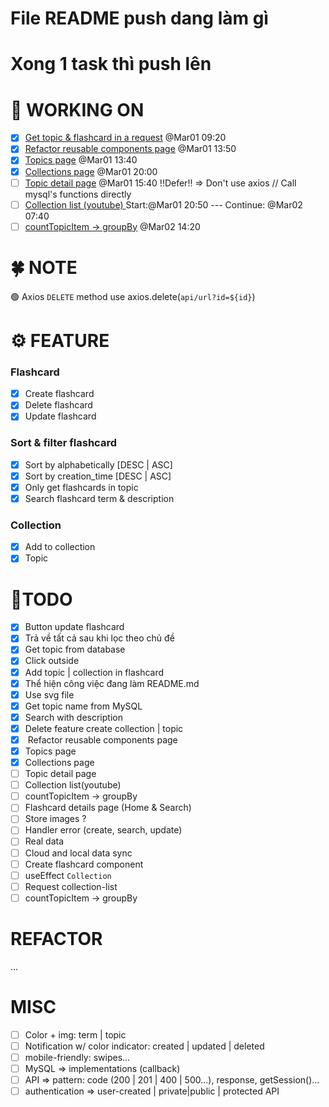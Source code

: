 # File README push dang làm gì
# Xong 1 task thì push lên 

# 🚀 WORKING ON
* [x] [Get topic & flashcard in a request](#task2) @Mar01 09:20
* [x] [Refactor reusable components page](#task6) @Mar01 13:50
* [x] [Topics page](#task5) @Mar01 13:40
* [x] [Collections page](#task8) @Mar01 20:00
* [ ] [Topic detail page](#task7) @Mar01 15:40 !!Defer!! => Don't use axios // Call mysql's functions directly
* [ ] [Collection list (youtube) ](#task9) Start:@Mar01 20:50 --- Continue: @Mar02 07:40
* [ ] [countTopicItem -> groupBy](#task10) @Mar02 14:20

# 🍀 NOTE
🟢 Axios `DELETE` method use axios.delete(`api/url?id=${id}`)

# ⚙ FEATURE
###  Flashcard
* [x] Create flashcard
* [x] Delete flashcard
* [x] Update flashcard

### Sort & filter flashcard
* [x] Sort by alphabetically [DESC | ASC]
* [x] Sort by creation_time [DESC | ASC]
* [x] Only get flashcards in topic
* [x] Search flashcard term & description

### Collection
* [x] Add to collection  
* [x] Topic 

# 💪TODO
* [x] Button update flashcard
* [x] Trả về tất cả sau khi lọc theo chủ đề
* [x] Get topic from database 
* [x] Click outside
* [x] Add topic | collection in flashcard   
* [x] Thể hiện công việc đang làm README.md
* [x] <a id="task1">Use svg file</a>
* [x] <a id="task2">Get topic name from MySQL </a>
* [x] <a id="task3">Search with description</a> 
* [x] <a id="task4">Delete feature create collection | topic</a>
* [x] <a id="task6"> Refactor reusable components page</a>
* [x] <a id="task5">Topics page</a>
* [x] <a id="task8">Collections page</a>
* [ ] <a id="task7">Topic detail page</a>
* [ ] <a id="task9">Collection list(youtube)</a>
* [ ] <a id="task10">countTopicItem -> groupBy</a>
* [ ] Flashcard details page (Home & Search)
* [ ] Store images ?
* [ ] Handler error (create, search, update)
* [ ] Real data
* [ ] Cloud and local data sync
* [ ] Create flashcard component
* [ ] useEffect `Collection`
* [ ] Request collection-list
* [ ] countTopicItem -> groupBy
# REFACTOR 
...

# MISC
* [ ] Color + img: term | topic
* [ ] Notification w/ color indicator: created | updated | deleted
* [ ] mobile-friendly: swipes...
* [ ] MySQL => implementations (callback)
* [ ] API => pattern: code (200 | 201 | 400 | 500...), response, getSession()...
* [ ] authentication => user-created | private|public | protected API